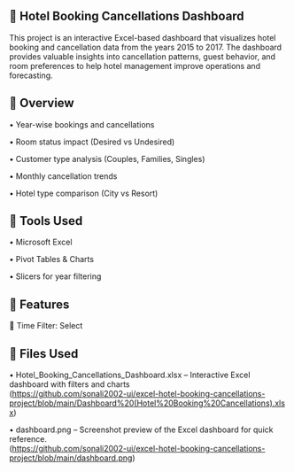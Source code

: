 ## 🏨 Hotel Booking Cancellations Dashboard

This project is an interactive Excel-based dashboard that visualizes hotel booking and cancellation data from the years 2015 to 2017. The dashboard provides valuable insights into cancellation patterns, guest behavior, and room preferences to help hotel management improve operations and forecasting.

## 📁 Overview

•	Year-wise bookings and cancellations

•	Room status impact (Desired vs Undesired)

•	Customer type analysis (Couples, Families, Singles)

•	Monthly cancellation trends

•	Hotel type comparison (City vs Resort)


## 📁 Tools Used

•	Microsoft Excel

•	Pivot Tables & Charts

•	Slicers for year filtering


## 📌 Features

  📅 Time Filter: Select
  
## 📁 Files Used

•	Hotel_Booking_Cancellations_Dashboard.xlsx – Interactive Excel dashboard with filters and charts                                                                                                                    
  (https://github.com/sonali2002-ui/excel-hotel-booking-cancellations-project/blob/main/Dashboard%20(Hotel%20Booking%20Cancellations).xlsx)      

•	dashboard.png – Screenshot preview of the Excel dashboard for quick reference.                                                                                                                                       
  (https://github.com/sonali2002-ui/excel-hotel-booking-cancellations-project/blob/main/dashboard.png)

